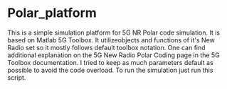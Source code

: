 # Polar_platform
 
This is a simple simulation platform for 5G NR Polar code simulation.
It is based on Matlab 5G Toolbox. It utilizeobjects and functions of it's New Radio set so it mostly follows default toolbox notation. One can find additional explanation on the 5G New Radio Polar Coding page in the 5G Toolbox documentation. I tried to keep as much parameters default as possible to avoid the code overload. To run the simulation just run this script.
